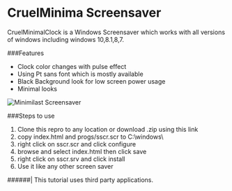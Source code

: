 # CruelMinima Screensaver

CruelMinimalClock is a  Windows Screensaver which works with all versions of windows including windows 10,8.1,8,7.  

###Features

* Clock color changes with pulse effect
* Using Pt sans font which is mostly available
* Black Background look for low screen power usage
* Minimal looks

![Minimilast Screensaver](img/CruelMinimilastClock.gif "CruelMinimilastClock")

###Steps to use
1. Clone this repro to any location or download .zip using this link
2. copy index.html and progs/sscr.scr to C:\windows\ 
3. right click on sscr.scr and click configure
4. browse and select index.html then click save
5. right click on sscr.srv and click install
6. Use it like any other screen saver


######| This tutorial uses third party applications.
